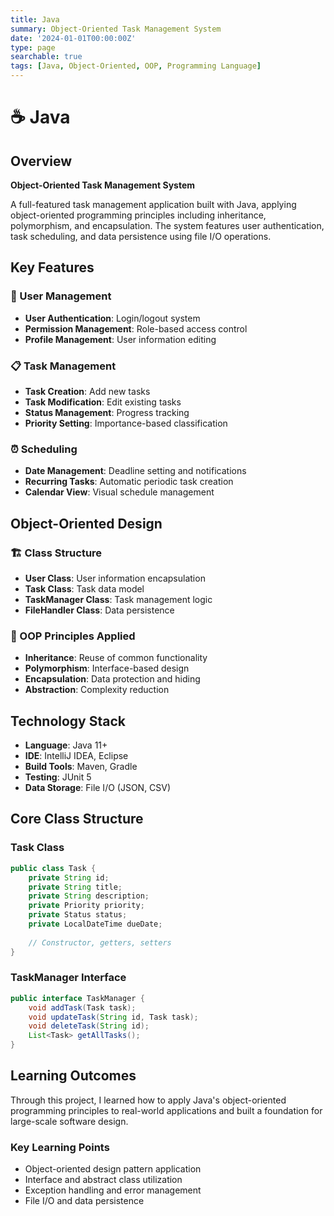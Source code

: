 ```yaml
---
title: Java
summary: Object-Oriented Task Management System
date: '2024-01-01T00:00:00Z'
type: page
searchable: true
tags: [Java, Object-Oriented, OOP, Programming Language]
---
```


<div class="justify-text">

# ☕ Java

## Overview
**Object-Oriented Task Management System**

A full-featured task management application built with Java, applying object-oriented programming principles including inheritance, polymorphism, and encapsulation. The system features user authentication, task scheduling, and data persistence using file I/O operations.

## Key Features

### 👤 User Management
- **User Authentication**: Login/logout system
- **Permission Management**: Role-based access control
- **Profile Management**: User information editing

### 📋 Task Management
- **Task Creation**: Add new tasks
- **Task Modification**: Edit existing tasks
- **Status Management**: Progress tracking
- **Priority Setting**: Importance-based classification

### ⏰ Scheduling
- **Date Management**: Deadline setting and notifications
- **Recurring Tasks**: Automatic periodic task creation
- **Calendar View**: Visual schedule management

## Object-Oriented Design

### 🏗️ Class Structure
- **User Class**: User information encapsulation
- **Task Class**: Task data model
- **TaskManager Class**: Task management logic
- **FileHandler Class**: Data persistence

### 🔄 OOP Principles Applied
- **Inheritance**: Reuse of common functionality
- **Polymorphism**: Interface-based design
- **Encapsulation**: Data protection and hiding
- **Abstraction**: Complexity reduction

## Technology Stack

- **Language**: Java 11+
- **IDE**: IntelliJ IDEA, Eclipse
- **Build Tools**: Maven, Gradle
- **Testing**: JUnit 5
- **Data Storage**: File I/O (JSON, CSV)

## Core Class Structure

### Task Class
```java
public class Task {
    private String id;
    private String title;
    private String description;
    private Priority priority;
    private Status status;
    private LocalDateTime dueDate;
    
    // Constructor, getters, setters
}
```

### TaskManager Interface
```java
public interface TaskManager {
    void addTask(Task task);
    void updateTask(String id, Task task);
    void deleteTask(String id);
    List<Task> getAllTasks();
}
```

## Learning Outcomes

Through this project, I learned how to apply Java's object-oriented programming principles to real-world applications and built a foundation for large-scale software design.

### Key Learning Points
- Object-oriented design pattern application
- Interface and abstract class utilization
- Exception handling and error management
- File I/O and data persistence

</div>
